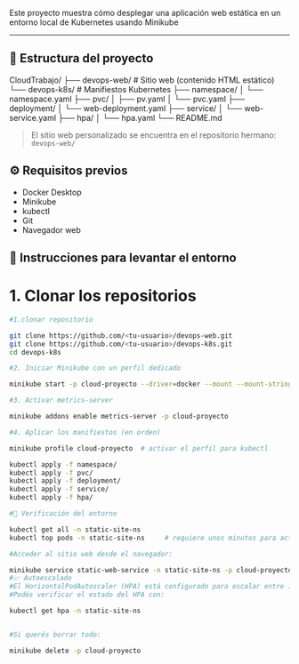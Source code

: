 Este proyecto muestra cómo desplegar una aplicación web estática en un entorno local de Kubernetes usando Minikube

---

## 📁 Estructura del proyecto

CloudTrabajo/
├── devops-web/             # Sitio web (contenido HTML estático)
└── devops-k8s/             # Manifiestos Kubernetes
    ├── namespace/
    │   └── namespace.yaml
    ├── pvc/
    │   ├── pv.yaml
    │   └── pvc.yaml
    ├── deployment/
    │   └── web-deployment.yaml
    ├── service/
    │   └── web-service.yaml
    ├── hpa/
    │   └── hpa.yaml
    └── README.md


> El sitio web personalizado se encuentra en el repositorio hermano: `devops-web/`


## ⚙️ Requisitos previos

- Docker Desktop
- Minikube
- kubectl
- Git
- Navegador web


## 🚀 Instrucciones para levantar el entorno

# 1. Clonar los repositorios

```bash
#1.clonar repositorio

git clone https://github.com/<tu-usuario>/devops-web.git
git clone https://github.com/<tu-usuario>/devops-k8s.git
cd devops-k8s

#2. Iniciar Minikube con un perfil dedicado

minikube start -p cloud-proyecto --driver=docker --mount --mount-string="/c/Users/54261/Desktop/CloudTrabajo/devops-web:/mnt/static-website"

#3. Activar metrics-server

minikube addons enable metrics-server -p cloud-proyecto

#4. Aplicar los manifiestos (en orden)

minikube profile cloud-proyecto  # activar el perfil para kubectl

kubectl apply -f namespace/
kubectl apply -f pvc/
kubectl apply -f deployment/
kubectl apply -f service/
kubectl apply -f hpa/

#🧪 Verificación del entorno

kubectl get all -n static-site-ns
kubectl top pods -n static-site-ns     # requiere unos minutos para activarse

#Acceder al sitio web desde el navegador:

minikube service static-web-service -n static-site-ns -p cloud-proyecto
#📈 Autoescalado
#El HorizontalPodAutoscaler (HPA) está configurado para escalar entre 1 y 3 réplicas de NGINX si el uso de CPU supera el 50%.
#Podés verificar el estado del HPA con:

kubectl get hpa -n static-site-ns


#Si querés borrar todo:

minikube delete -p cloud-proyecto
